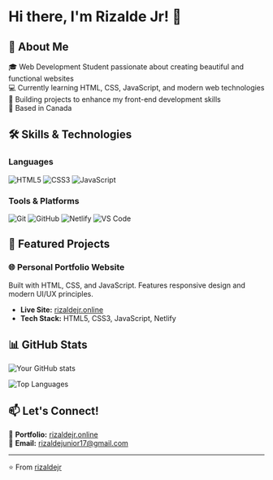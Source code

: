 # Hi there, I'm Rizalde Jr! 👋

## 🚀 About Me
🎓 Web Development Student passionate about creating beautiful and functional websites  
💻 Currently learning HTML, CSS, JavaScript, and modern web technologies  
🌱 Building projects to enhance my front-end development skills  
📍 Based in Canada

## 🛠️ Skills & Technologies

### Languages
![HTML5](https://img.shields.io/badge/-HTML5-E34F26?style=flat&logo=html5&logoColor=white)
![CSS3](https://img.shields.io/badge/-CSS3-1572B6?style=flat&logo=css3&logoColor=white)
![JavaScript](https://img.shields.io/badge/-JavaScript-F7DF1E?style=flat&logo=javascript&logoColor=black)

### Tools & Platforms
![Git](https://img.shields.io/badge/-Git-F05032?style=flat&logo=git&logoColor=white)
![GitHub](https://img.shields.io/badge/-GitHub-181717?style=flat&logo=github&logoColor=white)
![Netlify](https://img.shields.io/badge/-Netlify-00C7B7?style=flat&logo=netlify&logoColor=white)
![VS Code](https://img.shields.io/badge/-VS%20Code-007ACC?style=flat&logo=visual-studio-code&logoColor=white)

## 📂 Featured Projects

### 🌐 Personal Portfolio Website
Built with HTML, CSS, and JavaScript. Features responsive design and modern UI/UX principles.
- **Live Site:** [rizaldejr.online](https://rizaldejr.online)
- **Tech Stack:** HTML5, CSS3, JavaScript, Netlify

## 📊 GitHub Stats

![Your GitHub stats](https://github-readme-stats.vercel.app/api?username=rizaldejr&show_icons=true&theme=radical)

![Top Languages](https://github-readme-stats.vercel.app/api/top-langs/?username=rizaldejr&layout=compact&theme=radical)

## 📫 Let's Connect!

💼 **Portfolio:** [rizaldejr.online](https://rizaldejr.online)  
📧 **Email:** rizaldejunior17@gmail.com  

---

⭐️ From [rizaldejr](https://github.com/rizaldejr)
